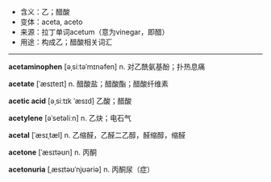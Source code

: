 - <span class="definition">含义：乙；醋酸</span>
- <span class="definition">变体：aceta, aceto</span>
- <span class="definition">来源：拉丁单词acetum（意为vinegar，即醋）</span>
- <span class="definition">用途：构成乙；醋酸相关词汇</span>

---

<span class="vocabulary">**acetaminophen**</span> [əˌsiːtəˈmɪnəfen] n. 对乙酰氨基酚；扑热息痛

<span class="vocabulary">**acetate**</span> [ˈæsɪteɪt] n. 醋酸盐；醋酸酯；醋酸纤维素

<span class="vocabulary">**acetic acid**</span> [əˌsiːtɪk ˈæsɪd] 乙酸；醋酸

<span class="vocabulary">**acetylene**</span> [əˈsetəliːn] n. 乙炔；电石气

<span class="vocabulary">**acetal**</span> [ˈæsɪˌtæl] n. 乙缩醛，乙醛二乙醇，醛缩醇，缩醛

<span class="vocabulary">**acetone**</span> [ˈæsɪtəʊn] n. 丙酮

<span class="vocabulary">**acetonuria**</span> [ˌæsɪtəʊˈnjʊəriə] n. 丙酮尿（症）
